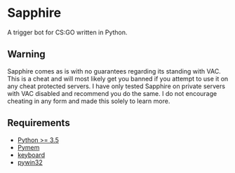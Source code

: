# Sapphire
A trigger bot for CS:GO written in Python.

## Warning
Sapphire comes as is with no guarantees regarding its standing with VAC. This is a cheat and will most likely get you banned if you attempt to use it on any cheat protected servers. I have only tested Sapphire on private servers with VAC disabled and recommend you do the same. I do not encourage cheating in any form and made this solely to learn more.

## Requirements
* [Python >= 3.5](https://www.python.org/)
* [Pymem](https://github.com/srounet/Pymem)
* [keyboard](https://github.com/boppreh/keyboard)
* [pywin32](https://sourceforge.net/projects/pywin32/files/?source=navbar)

